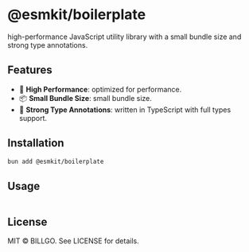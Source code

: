 # @esmkit/boilerplate

high-performance JavaScript utility library with a small bundle size and strong type annotations.

## Features

- 🚀 **High Performance**: optimized for performance.
- 📦 **Small Bundle Size**: small bundle size.
- 🎯 **Strong Type Annotations**: written in TypeScript with full types support.

## Installation

```bash
bun add @esmkit/boilerplate
```

## Usage

```ts

```

## License

MIT © BILLGO. See LICENSE for details.
